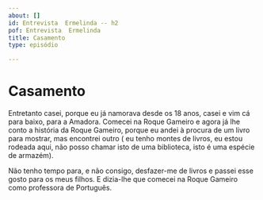 ```yaml
---
about: []
id: Entrevista  Ermelinda -- h2
pof: Entrevista  Ermelinda
title: Casamento
type: episódio

---
```

# Casamento


Entretanto casei, porque eu já namorava
desde os 18 anos, casei e vim cá para baixo, para a Amadora.
Comecei na Roque Gameiro e agora já lhe conto a história da Roque Gameiro,
porque eu andei à procura de um livro para mostrar, mas encontrei outro
( eu tenho montes de livros, eu estou rodeada aqui, não posso chamar
isto de uma biblioteca, isto é uma espécie de armazém).

Não tenho tempo para, e não consigo, desfazer-me de livros e passei esse gosto para os meus filhos.
E dizia-lhe que comecei na Roque Gameiro como professora de Português.
